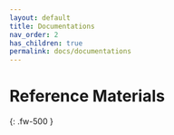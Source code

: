 ```yaml
---
layout: default
title: Documentations
nav_order: 2
has_children: true
permalink: docs/documentations
---
```


# Reference Materials
{: .fw-500 }
